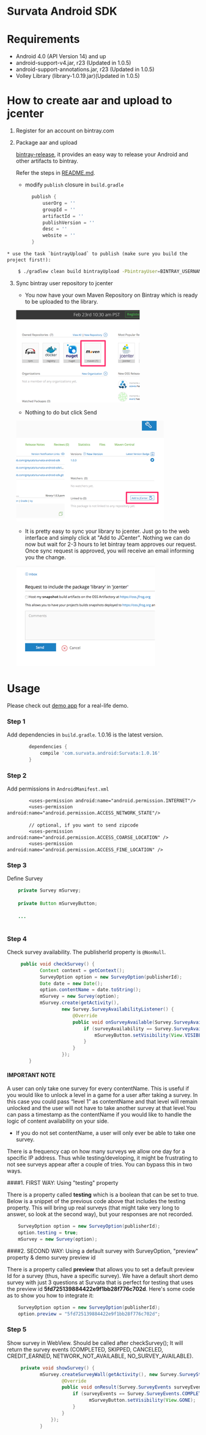 Survata Android SDK
====================

# Requirements #

- Android 4.0 (API Version 14) and up
- android-support-v4.jar, r23 (Updated in 1.0.5)
- android-support-annotations.jar, r23 (Updated in 1.0.5)
- Volley Library (library-1.0.19.jar)(Updated in 1.0.5)

# How to create aar and upload to jcenter #

1.  Register for an account on bintray.com

2.  Package aar and upload

    [bintray-release](https://github.com/novoda/bintray-release), it provides an easy way to release your Android and other artifacts to bintray.
    
    Refer the steps in [README.md](https://github.com/novoda/bintray-release/blob/master/README.md). 
    
    * modify `publish` closure in `build.gradle`
    
```groovy
         publish {
             userOrg = ''
             groupId = ''
             artifactId = ''
             publishVersion = ''
             desc = ''
             website = ''
         }
```
    
    * use the task `bintrayUpload` to publish (make sure you build the project first!):
    
```bash
    $ ./gradlew clean build bintrayUpload -PbintrayUser=BINTRAY_USERNAME -PbintrayKey=BINTRAY_KEY -PdryRun=false
```

3.  Sync bintray user repository to jcenter

    * You now have your own Maven Repository on Bintray which is ready to be uploaded to the library.
    
    [![ScreenShot](step1.png)](https://github.com/greycats/survata-android-sdk/blob/development/step1.png)

    * Nothing to do but click Send
    
    [![ScreenShot](step2.png)](https://github.com/greycats/survata-android-sdk/blob/development/step2.png)


    * It is pretty easy to sync your library to jcenter. Just go to the web interface and simply click at "Add to JCenter".
    Nothing we can do now but wait for 2-3 hours to let bintray team approves our request. Once sync request is approved, you will receive an email informing you the change. 
    
    [![ScreenShot](step3.png)](https://github.com/greycats/survata-android-sdk/blob/development/step3.png)

# Usage #

Please check out [demo app](https://github.com/Survata/survata-android-demo-app) for a real-life demo.

### Step 1

Add dependencies in `build.gradle`. 1.0.16 is the latest version.

```groovy
        dependencies {
            compile 'com.survata.android:Survata:1.0.16'
        }
```
### Step 2

Add permissions in `AndroidManifest.xml`

```
        <uses-permission android:name="android.permission.INTERNET"/>
        <uses-permission android:name="android.permission.ACCESS_NETWORK_STATE"/>
        
        // optional, if you want to send zipcode
        <uses-permission android:name="android.permission.ACCESS_COARSE_LOCATION" />
        <uses-permission android:name="android.permission.ACCESS_FINE_LOCATION" />
```
    

### Step 3

Define Survey

```java
    private Survey mSurvey;
    
    private Button mSurveyButton;
    
    ...
    
```

### Step 4

Check survey availability. The publisherId property is `@NonNull`. 

```java
     public void checkSurvey() {
            Context context = getContext();
            SurveyOption option = new SurveyOption(publisherId);
            Date date = new Date();
            option.contentName = date.toString();
            mSurvey = new Survey(option);
            mSurvey.create(getActivity(),
                    new Survey.SurveyAvailabilityListener() {
                        @Override
                        public void onSurveyAvailable(Survey.SurveyAvailability surveyAvailability) {
                            if (surveyAvailability == Survey.SurveyAvailability.AVAILABILITY) {
                                mSurveyButton.setVisibility(View.VISIBLE);
                            }
                        }
                    });
        }
 ```

#### IMPORTANT NOTE

A user can only take one survey for every contentName. This is useful if you would like to unlock a level in a game for a user after taking a survey. In this case you could pass “level 1” as contentName and that level will remain unlocked and the user will not have to take another survey at that level.You can pass a timestamp as the contentName if you would like to handle the logic of content availability on your side.
 * If you do not set contentName, a user will only ever be able to take one survey.

There is a frequency cap on how many surveys we allow one day for a specific IP address. Thus while testing/developing, it might be frustrating to not see surveys appear after a couple of tries. You can bypass this in two ways. 

####1. FIRST WAY: Using "testing" property

There is a property called **testing** which is a boolean that can be set to true. Below is a snippet of the previous code above that includes the testing property. This will bring up real surveys (that might take very long to answer, so look at the second way), but your responses are not recorded.

```java
    SurveyOption option = new SurveyOption(publisherId);
    option.testing = true;
    mSurvey = new Survey(option);
```

####2. SECOND WAY: Using a default survey with SurveyOption, "preview" property & demo survey preview id 

There is a property called **preview** that allows you to set a default preview Id for a survey (thus, have a specific survey). We have a default short demo survey with just 3 questions at Survata that is perfect for testing that uses the preview id **5fd725139884422e9f1bb28f776c702d**. Here's some code as to show you how to integrate it: 

```java
    SurveyOption option = new SurveyOption(publisherId);
    option.preview = "5fd725139884422e9f1bb28f776c702d";
```

### Step 5  

Show survey in WebView. Should be called after checkSurvey();
It will return the survey events (COMPLETED, SKIPPED, CANCELED, CREDIT_EARNED, NETWORK_NOT_AVAILABLE, NO_SURVEY_AVAILABLE).

```java
     private void showSurvey() {                
            mSurvey.createSurveyWall(getActivity(), new Survey.SurveyStatusListener() {
                    @Override
                    public void onResult(Survey.SurveyEvents surveyEvents) {
                        if (surveyEvents == Survey.SurveyEvents.COMPLETED) {
                              mSurveyButton.setVisibility(View.GONE);
                        }
                    }
                });
            }
```
